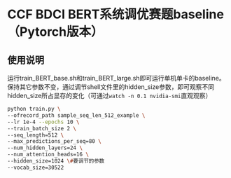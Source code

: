 # CCF BDCI BERT系统调优赛题baseline（Pytorch版本）

## 使用说明

运行train_BERT_base.sh和train_BERT_large.sh即可运行单机单卡的baseline。保持其它参数不变，通过调节shell文件里的hidden_size参数，即可观察不同hidden_size所占显存的变化（可通过`watch -n 0.1 nvidia-smi`直观观察）

```bash
python train.py \
--ofrecord_path sample_seq_len_512_example \
--lr 1e-4 --epochs 10 \
--train_batch_size 2 \
--seq_length=512 \
--max_predictions_per_seq=80 \
--num_hidden_layers=24 \
--num_attention_heads=16 \
--hidden_size=1024 \#要调节的参数
--vocab_size=30522
```
